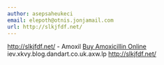 ```yaml
---
author: asepsaheukeci
email: elepoth@otnis.jonjamail.com
url: http://slkjfdf.net/
---
```


http://slkjfdf.net/ - Amoxil <a href="http://slkjfdf.net/">Buy Amoxicillin Online</a> iev.xkvy.blog.dandart.co.uk.axw.lp http://slkjfdf.net/